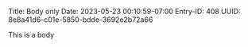 Title: Body only
Date: 2023-05-23 00:10:59-07:00
Entry-ID: 408
UUID: 8e8a41d6-c01e-5850-bdde-3692e2b72a66

This is a body
